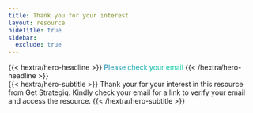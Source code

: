 ```yaml
---
title: Thank you for your interest
layout: resource
hideTitle: true
sidebar:
  exclude: true
---
```


<div class="hx:mt-12">
{{< hextra/hero-headline >}}
<span style="background: linear-gradient(90deg, #118AB2 0%, #06D6A0 100%); -webkit-background-clip: text; -webkit-text-fill-color: transparent; background-clip: text; color: transparent;">
    Please check your email
</span>
{{< /hextra/hero-headline >}}
</div>

<div class="hx:mb-12">
{{< hextra/hero-subtitle >}}
  Thank your for your interest in this resource from Get Strategiq. Kindly check your email for a link to verify your email and access the resource.
{{< /hextra/hero-subtitle >}}
</div>

